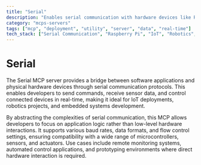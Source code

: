 ```yaml
---
title: "Serial"
description: "Enables serial communication with hardware devices like Raspberry Pi for IoT and robotics applications with real-world control."
category: "mcps-servers"
tags: ["mcp", "deployment", "utility", "server", "data", "real-time"]
tech_stack: ["Serial Communication", "Raspberry Pi", "IoT", "Robotics", "Embedded Systems"]
---
```


# Serial

The Serial MCP server provides a bridge between software applications and physical hardware devices through serial communication protocols. This enables developers to send commands, receive sensor data, and control connected devices in real-time, making it ideal for IoT deployments, robotics projects, and embedded systems development.

By abstracting the complexities of serial communication, this MCP allows developers to focus on application logic rather than low-level hardware interactions. It supports various baud rates, data formats, and flow control settings, ensuring compatibility with a wide range of microcontrollers, sensors, and actuators. Use cases include remote monitoring systems, automated control applications, and prototyping environments where direct hardware interaction is required.
